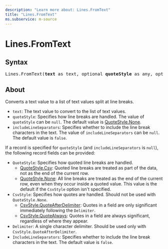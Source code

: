 ```yaml
---
description: "Learn more about: Lines.FromText"
title: "Lines.FromText"
ms.subservice: m-source
---
```

# Lines.FromText

## Syntax

<pre>
Lines.FromText(<b>text</b> as text, optional <b>quoteStyle</b> as any, optional <b>includeLineSeparators</b> as nullable logical) as list
</pre>

## About

Converts a text value to a list of text values split at line breaks.

* `text`: The text value to convert to the list of text values.
* `quoteStyle`: Specifies how line breaks are handled. The value of `quoteStyle` can be `null`. The default value is [QuoteStyle.None](quotestyle-type.md).
* `includeLineSeparators`: Specifies whether to include the line break characters in the text. The value of `includeLineSeparators` can be `null`. The default value is `false`.

If a record is specified for `quoteStyle` (and `includeLineSeparators` is `null`), the following record fields can be provided:

* `QuoteStyle`: Specifies how quoted line breaks are handled.
  * [QuoteStyle.Csv](quotestyle-type.md): Quoted line breaks are treated as part of the data, not as the end of the current row.
  * [QuoteStyle.None](quotestyle-type.md): All line breaks are treated as the end of the current row, even when they occur inside a quoted value. This value is the default if the `CsvStyle` option isn't specified.
* `CsvStyle`: Specifies how quotes are handled. Should not be used with `QuoteStyle.None`.
  * [CsvStyle.QuoteAfterDelimiter](csvstyle-type.md): Quotes in a field are only significant immediately following the `Delimiter`.
  * [CsvStyle.QuoteAlways](csvstyle-type.md): Quotes in a field are always significant, regardless of where they appear.
* `Delimiter`: A single character delimiter. Should be used only with `CsvStyle.QuoteAfterDelimiter`.
* `IncludeLineSeparators`: Specifies whether to include the line break characters in the text. The default value is `false`.
